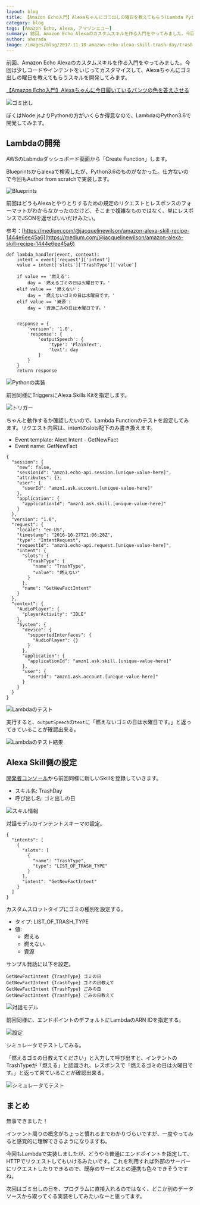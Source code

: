 ```yaml
---
layout: blog
title: 【Amazon Echo入門】Alexaちゃんにゴミ出しの曜日を教えてもらう(Lambda Python3.6)
category: blog
tags: [Amazon Echo, Alexa, アマゾンエコー]
summary: 前回、Amazon Echo Alexaのカスタムスキルを作る入門をやってみました。今回は少しコードやインテントをいじってカスタマイズしてみます。
author: aharada
image: /images/blog/2017-11-10-amazon-echo-alexa-skill-trash-day/trash.png
---
```


前回、Amazon Echo Alexaのカスタムスキルを作る入門をやってみました。今回は少しコードやインテントをいじってカスタマイズして、Alexaちゃんにゴミ出しの曜日を教えてもらうスキルを開発してみます。

[【Amazon Echo入門】Alexaちゃんに今日履いているパンツの色を答えさせる](/blog/amazon-echo-alexa-skill.html)

![ゴミ出し](/images/blog/2017-11-10-amazon-echo-alexa-skill-trash-day/trash.png)

ぼくはNode.jsよりPythonの方がいくらか得意なので、LambdaのPython3.6で開発してみます。

## Lambdaの開発

AWSのLabmdaダッシュボード画面から「Create Function」します。

Blueprintsからalexaで検索したが、Python3.6のものがなかった。仕方ないので今回もAuthor from scratchで実装します。

![Blueprints](/images/blog/2017-11-10-amazon-echo-alexa-skill-trash-day/blueprints.png)


前回はどうもAlexaとやりとりするための規定のリクエストとレスポンスのフォーマットがわからなかったのだけど、そこまで複雑なものではなく、単にレスポンスでJSONを返せばいいだけみたい。

参考：[https://medium.com/@jacquelinewilson/amazon-alexa-skill-recipe-1444e6ee45a6](https://medium.com/@jacquelinewilson/amazon-alexa-skill-recipe-1444e6ee45a6)

```
def lambda_handler(event, context):
    intent = event['request']['intent']
    value = intent['slots']['TrashType']['value']

    if value == '燃える':
        day = '燃えるゴミの日は火曜日です。'
    elif value == '燃えない':
        day = '燃えないゴミの日は水曜日です。'
    elif value == '資源':
        day = '資源ごみの日は木曜日です。'


    response = {
        'version': '1.0',
        'response': {
            'outputSpeech': {
                'type': 'PlainText',
                'text': day
            }
        }
    }
    return response
```    

![Pythonの実装](/images/blog/2017-11-10-amazon-echo-alexa-skill-trash-day/lambda-python.png)

前回同様にTriggersにAlexa Skills Kitを指定します。

![トリガー](/images/blog/2017-11-10-amazon-echo-alexa-skill-trash-day/trigger.png)

ちゃんと動作するか確認したいので、Lambda Functionのテストを設定してみます。リクエスト内容は、intentのslots配下のみ書き換えます。

- Event template: Alext Intent - GetNewFact
- Event name: GetNewFact

```
{
  "session": {
    "new": false,
    "sessionId": "amzn1.echo-api.session.[unique-value-here]",
    "attributes": {},
    "user": {
      "userId": "amzn1.ask.account.[unique-value-here]"
    },
    "application": {
      "applicationId": "amzn1.ask.skill.[unique-value-here]"
    }
  },
  "version": "1.0",
  "request": {
    "locale": "en-US",
    "timestamp": "2016-10-27T21:06:28Z",
    "type": "IntentRequest",
    "requestId": "amzn1.echo-api.request.[unique-value-here]",
    "intent": {
      "slots": {
        "TrashType": {
          "name": "TrashType",
          "value": "燃えない"
        }
      },
      "name": "GetNewFactIntent"
    }
  },
  "context": {
    "AudioPlayer": {
      "playerActivity": "IDLE"
    },
    "System": {
      "device": {
        "supportedInterfaces": {
          "AudioPlayer": {}
        }
      },
      "application": {
        "applicationId": "amzn1.ask.skill.[unique-value-here]"
      },
      "user": {
        "userId": "amzn1.ask.account.[unique-value-here]"
      }
    }
  }
}
```

![Lambdaのテスト](/images/blog/2017-11-10-amazon-echo-alexa-skill-trash-day/lambda-test.png)

実行すると、`outputSpeech`の`text`に「燃えないゴミの日は水曜日です。」と返ってきていることが確認出来る。

![Lambdaのテスト結果](/images/blog/2017-11-10-amazon-echo-alexa-skill-trash-day/lambda-test-result.png)


## Alexa Skill側の設定

[開発者コンソール](https://developer.amazon.com/edw/home.html#/)から前回同様に新しいSkillを登録していきます。

- スキル名: TrashDay
- 呼び出し名: ゴミ出しの日

![スキル情報](/images/blog/2017-11-10-amazon-echo-alexa-skill-trash-day/alexa-info.png)

対話モデルのインテントスキーマの設定。

```
{
  "intents": [
    {
      "slots": [
        {
          "name": "TrashType",
          "type": "LIST_OF_TRASH_TYPE"
        }
      ],
      "intent": "GetNewFactIntent"
    }
  ]
}
```

カスタムスロットタイプにゴミの種別を設定する。

- タイプ: LIST_OF_TRASH_TYPE
- 値:
  - 燃える
  - 燃えない
  - 資源


サンプル発話に以下を設定。

```
GetNewFactIntent {TrashType} ゴミの日
GetNewFactIntent {TrashType} ゴミの日教えて
GetNewFactIntent {TrashType} ごみの日
GetNewFactIntent {TrashType} ごみの日教えて
```

![対話モデル](/images/blog/2017-11-10-amazon-echo-alexa-skill-trash-day/conversation-model.png)


前回同様に、エンドポイントのデフォルトにLambdaのARN IDを指定する。

![設定](/images/blog/2017-11-10-amazon-echo-alexa-skill-trash-day/preference.png)

シミュレータでテストしてみる。

「燃えるゴミの日教えてください」と入力して呼び出すと、インテントのTrashTypeが「燃える」と認識され、レスポンスで「燃えるゴミの日は火曜日です。」と返って来ていることが確認出来る。

![シミュレータでテスト](/images/blog/2017-11-10-amazon-echo-alexa-skill-trash-day/last-test.png)

## まとめ

無事できました！

インテント周りの概念がちょっと慣れるまでわかりづらいですが、一度やってみると感覚的に理解できるようになりますね。

今回もLambdaで実装しましたが、どうやら普通にエンドポイントを指定して、HTTPでリクエストしてもいけるみたいです。これを利用すれば外部のサーバーにリクエストしたりできるので、既存のサービスとの連携も色々できそうですね。

次回はゴミ出しの日を、プログラムに直接入れるのではなく、どこか別のデータソースから取ってくる実装をしてみたいなーと思ってます。
